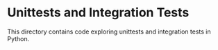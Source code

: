 # Unittests and Integration Tests
This directory contains code exploring unittests and integration tests in Python.
